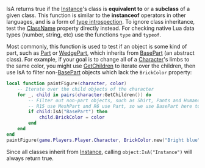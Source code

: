 IsA returns true if the [Instance](https://developer.roblox.com/en-us/api-reference/class/Instance)'s class is **equivalent to** or a **subclass** of a given class. This function is similar to the **instanceof** operators in other languages, and is a form of [type introspection](https://en.wikipedia.org/wiki/Type_introspection). To ignore class inheritance, test the [ClassName](https://developer.roblox.com/en-us/api-reference/property/Instance/ClassName) property directly instead. For checking native Lua data types (number, string, etc) use the functions `type` and `typeof`.

Most commonly, this function is used to test if an object is some kind of part, such as [Part](https://developer.roblox.com/en-us/api-reference/class/Part) or [WedgePart](https://developer.roblox.com/en-us/api-reference/class/WedgePart), which inherits from [BasePart](https://developer.roblox.com/en-us/api-reference/class/BasePart) (an abstract class). For example, if your goal is to change all of a [Character](https://developer.roblox.com/en-us/api-reference/property/Player/Character)'s limbs to the same color, you might use [GetChildren](https://developer.roblox.com/en-us/api-reference/function/Instance/GetChildren) to iterate over the children, then use IsA to filter non-[BasePart](https://developer.roblox.com/en-us/api-reference/class/BasePart) objects which lack the `BrickColor` property:

```Lua
local function paintFigure(character, color)
	-- Iterate over the child objects of the character
	for _, child in pairs(character:GetChildren()) do
		-- Filter out non-part objects, such as Shirt, Pants and Humanoid
		-- R15 use MeshPart and R6 use Part, so we use BasePart here to detect both:
		if child:IsA("BasePart") then
			child.BrickColor = color
		end
	end
end
paintFigure(game.Players.Player.Character, BrickColor.new("Bright blue"))
``` 

Since all classes inherit from [Instance](https://developer.roblox.com/en-us/api-reference/class/Instance), calling `object:IsA("Instance")` will always return true.